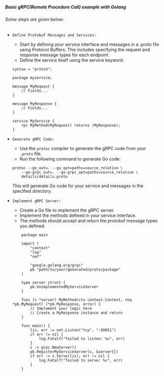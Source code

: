 ##### Basic gRPC(Remote Procedure Call) example with Golang

###### Some steps are given below:

- `Define Protobuf Messages and Services:`
    - Start by defining your service interface and messages in a .proto file using Protocol Buffers. 
        This includes specifying the request and response message types for each endpoint.
    - Define the service itself using the service keyword.

    ```shell
    syntax = "proto3";
    
    package myservice;
    
    message MyRequest {
        // Fields...
    }
    
    message MyResponse {
        // Fields...
    }
    
    service MyService {
        rpc MyMethod(MyRequest) returns (MyResponse);
    }
    ```

- `Generate gRPC Code:`
    - Use the `protoc` compiler to generate the gRPC code from your `.proto` file.
    - Run the following command to generate Go code:

    ```shell
    protoc --go_out=. --go_opt=paths=source_relative \
        --go-grpc_out=. --go-grpc_opt=paths=source_relative \
        details/details.proto
    ```
    This will generate Go code for your service and messages in the specified directory.


- `Implement gRPC Server:`
    - Create a Go file to implement the gRPC server.
    - Implement the methods defined in your service interface.
    - The methods should accept and return the protobuf message types you defined.
    
    ```shell
        package main
    
        import (
            "context"
            "log"
            "net"
        
            "google.golang.org/grpc"
            pb "path/to/your/generated/proto/package"
        )
        
        type server struct {
            pb.UnimplementedMyServiceServer
        }
        
        func (s *server) MyMethod(ctx context.Context, req *pb.MyRequest) (*pb.MyResponse, error) {
            // Implement your logic here
            // Create a MyResponse instance and return
        }
        
        func main() {
            lis, err := net.Listen("tcp", ":50051")
            if err != nil {
                log.Fatalf("failed to listen: %v", err)
            }
            s := grpc.NewServer()
            pb.RegisterMyServiceServer(s, &server{})
            if err := s.Serve(lis); err != nil {
                log.Fatalf("failed to serve: %v", err)
            }
        }
    ```
  
